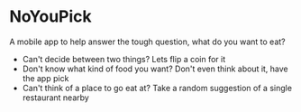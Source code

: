 # NoYouPick
A mobile app to help answer the tough question, what do you want to eat?
- Can't decide between two things? Lets flip a coin for it
- Don't know what kind of food you want? Don't even think about it, have the app pick
- Can't think of a place to go eat at? Take a random suggestion of a single restaurant nearby